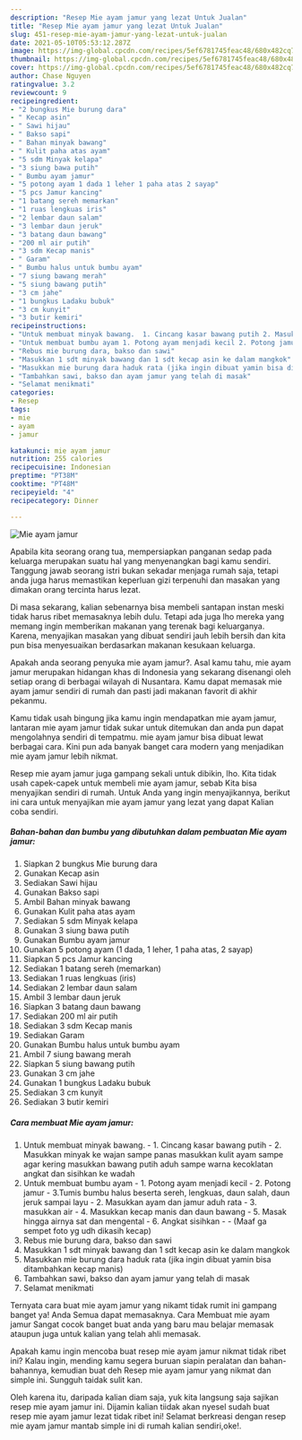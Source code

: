 ```yaml
---
description: "Resep Mie ayam jamur yang lezat Untuk Jualan"
title: "Resep Mie ayam jamur yang lezat Untuk Jualan"
slug: 451-resep-mie-ayam-jamur-yang-lezat-untuk-jualan
date: 2021-05-10T05:53:12.287Z
image: https://img-global.cpcdn.com/recipes/5ef6781745feac48/680x482cq70/mie-ayam-jamur-foto-resep-utama.jpg
thumbnail: https://img-global.cpcdn.com/recipes/5ef6781745feac48/680x482cq70/mie-ayam-jamur-foto-resep-utama.jpg
cover: https://img-global.cpcdn.com/recipes/5ef6781745feac48/680x482cq70/mie-ayam-jamur-foto-resep-utama.jpg
author: Chase Nguyen
ratingvalue: 3.2
reviewcount: 9
recipeingredient:
- "2 bungkus Mie burung dara"
- " Kecap asin"
- " Sawi hijau"
- " Bakso sapi"
- " Bahan minyak bawang"
- " Kulit paha atas ayam"
- "5 sdm Minyak kelapa"
- "3 siung bawa putih"
- " Bumbu ayam jamur"
- "5 potong ayam 1 dada 1 leher 1 paha atas 2 sayap"
- "5 pcs Jamur kancing"
- "1 batang sereh memarkan"
- "1 ruas lengkuas iris"
- "2 lembar daun salam"
- "3 lembar daun jeruk"
- "3 batang daun bawang"
- "200 ml air putih"
- "3 sdm Kecap manis"
- " Garam"
- " Bumbu halus untuk bumbu ayam"
- "7 siung bawang merah"
- "5 siung bawang putih"
- "3 cm jahe"
- "1 bungkus Ladaku bubuk"
- "3 cm kunyit"
- "3 butir kemiri"
recipeinstructions:
- "Untuk membuat minyak bawang.  1. Cincang kasar bawang putih 2. Masukkan minyak ke wajan sampe panas masukkan kulit ayam sampe agar kering masukkan bawang putih aduh sampe warna kecoklatan angkat dan sisihkan ke wadah"
- "Untuk membuat bumbu ayam 1. Potong ayam menjadi kecil 2. Potong jamur 3.Tumis bumbu halus beserta sereh, lengkuas, daun salah, daun jeruk sampai layu 2. Masukkan ayam dan jamur aduh rata 3. masukkan air 4. Masukkan kecap manis dan daun bawang 5. Masak hingga airnya sat dan mengental 6. Angkat sisihkan  (Maaf ga sempet foto yg udh dikasih kecap)"
- "Rebus mie burung dara, bakso dan sawi"
- "Masukkan 1 sdt minyak bawang dan 1 sdt kecap asin ke dalam mangkok"
- "Masukkan mie burung dara haduk rata (jika ingin dibuat yamin bisa ditambahkan kecap manis)"
- "Tambahkan sawi, bakso dan ayam jamur yang telah di masak"
- "Selamat menikmati"
categories:
- Resep
tags:
- mie
- ayam
- jamur

katakunci: mie ayam jamur 
nutrition: 255 calories
recipecuisine: Indonesian
preptime: "PT38M"
cooktime: "PT48M"
recipeyield: "4"
recipecategory: Dinner

---
```



![Mie ayam jamur](https://img-global.cpcdn.com/recipes/5ef6781745feac48/680x482cq70/mie-ayam-jamur-foto-resep-utama.jpg)

Apabila kita seorang orang tua, mempersiapkan panganan sedap pada keluarga merupakan suatu hal yang menyenangkan bagi kamu sendiri. Tanggung jawab seorang istri bukan sekadar menjaga rumah saja, tetapi anda juga harus memastikan keperluan gizi terpenuhi dan masakan yang dimakan orang tercinta harus lezat.

Di masa  sekarang, kalian sebenarnya bisa membeli santapan instan meski tidak harus ribet memasaknya lebih dulu. Tetapi ada juga lho mereka yang memang ingin memberikan makanan yang terenak bagi keluarganya. Karena, menyajikan masakan yang dibuat sendiri jauh lebih bersih dan kita pun bisa menyesuaikan berdasarkan makanan kesukaan keluarga. 



Apakah anda seorang penyuka mie ayam jamur?. Asal kamu tahu, mie ayam jamur merupakan hidangan khas di Indonesia yang sekarang disenangi oleh setiap orang di berbagai wilayah di Nusantara. Kamu dapat memasak mie ayam jamur sendiri di rumah dan pasti jadi makanan favorit di akhir pekanmu.

Kamu tidak usah bingung jika kamu ingin mendapatkan mie ayam jamur, lantaran mie ayam jamur tidak sukar untuk ditemukan dan anda pun dapat mengolahnya sendiri di tempatmu. mie ayam jamur bisa dibuat lewat berbagai cara. Kini pun ada banyak banget cara modern yang menjadikan mie ayam jamur lebih nikmat.

Resep mie ayam jamur juga gampang sekali untuk dibikin, lho. Kita tidak usah capek-capek untuk membeli mie ayam jamur, sebab Kita bisa menyajikan sendiri di rumah. Untuk Anda yang ingin menyajikannya, berikut ini cara untuk menyajikan mie ayam jamur yang lezat yang dapat Kalian coba sendiri.

<!--inarticleads1-->

##### Bahan-bahan dan bumbu yang dibutuhkan dalam pembuatan Mie ayam jamur:

1. Siapkan 2 bungkus Mie burung dara
1. Gunakan  Kecap asin
1. Sediakan  Sawi hijau
1. Gunakan  Bakso sapi
1. Ambil  Bahan minyak bawang
1. Gunakan  Kulit paha atas ayam
1. Sediakan 5 sdm Minyak kelapa
1. Gunakan 3 siung bawa putih
1. Gunakan  Bumbu ayam jamur
1. Gunakan 5 potong ayam (1 dada, 1 leher, 1 paha atas, 2 sayap)
1. Siapkan 5 pcs Jamur kancing
1. Sediakan 1 batang sereh (memarkan)
1. Sediakan 1 ruas lengkuas (iris)
1. Sediakan 2 lembar daun salam
1. Ambil 3 lembar daun jeruk
1. Siapkan 3 batang daun bawang
1. Sediakan 200 ml air putih
1. Sediakan 3 sdm Kecap manis
1. Sediakan  Garam
1. Gunakan  Bumbu halus untuk bumbu ayam
1. Ambil 7 siung bawang merah
1. Siapkan 5 siung bawang putih
1. Gunakan 3 cm jahe
1. Gunakan 1 bungkus Ladaku bubuk
1. Sediakan 3 cm kunyit
1. Sediakan 3 butir kemiri




<!--inarticleads2-->

##### Cara membuat Mie ayam jamur:

1. Untuk membuat minyak bawang.  - 1. Cincang kasar bawang putih - 2. Masukkan minyak ke wajan sampe panas masukkan kulit ayam sampe agar kering masukkan bawang putih aduh sampe warna kecoklatan angkat dan sisihkan ke wadah
1. Untuk membuat bumbu ayam - 1. Potong ayam menjadi kecil - 2. Potong jamur - 3.Tumis bumbu halus beserta sereh, lengkuas, daun salah, daun jeruk sampai layu - 2. Masukkan ayam dan jamur aduh rata - 3. masukkan air - 4. Masukkan kecap manis dan daun bawang - 5. Masak hingga airnya sat dan mengental - 6. Angkat sisihkan -  - (Maaf ga sempet foto yg udh dikasih kecap)
1. Rebus mie burung dara, bakso dan sawi
1. Masukkan 1 sdt minyak bawang dan 1 sdt kecap asin ke dalam mangkok
1. Masukkan mie burung dara haduk rata (jika ingin dibuat yamin bisa ditambahkan kecap manis)
1. Tambahkan sawi, bakso dan ayam jamur yang telah di masak
1. Selamat menikmati




Ternyata cara buat mie ayam jamur yang nikamt tidak rumit ini gampang banget ya! Anda Semua dapat memasaknya. Cara Membuat mie ayam jamur Sangat cocok banget buat anda yang baru mau belajar memasak ataupun juga untuk kalian yang telah ahli memasak.

Apakah kamu ingin mencoba buat resep mie ayam jamur nikmat tidak ribet ini? Kalau ingin, mending kamu segera buruan siapin peralatan dan bahan-bahannya, kemudian buat deh Resep mie ayam jamur yang nikmat dan simple ini. Sungguh taidak sulit kan. 

Oleh karena itu, daripada kalian diam saja, yuk kita langsung saja sajikan resep mie ayam jamur ini. Dijamin kalian tiidak akan nyesel sudah buat resep mie ayam jamur lezat tidak ribet ini! Selamat berkreasi dengan resep mie ayam jamur mantab simple ini di rumah kalian sendiri,oke!.

